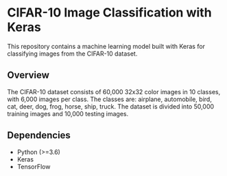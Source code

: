 # CIFAR-10 Image Classification with Keras

This repository contains a machine learning model built with Keras for classifying images from the CIFAR-10 dataset.

## Overview

The CIFAR-10 dataset consists of 60,000 32x32 color images in 10 classes, with 6,000 images per class. The classes are: airplane, automobile, bird, cat, deer, dog, frog, horse, ship, truck. The dataset is divided into 50,000 training images and 10,000 testing images.

## Dependencies

- Python (>=3.6)
- Keras
- TensorFlow
